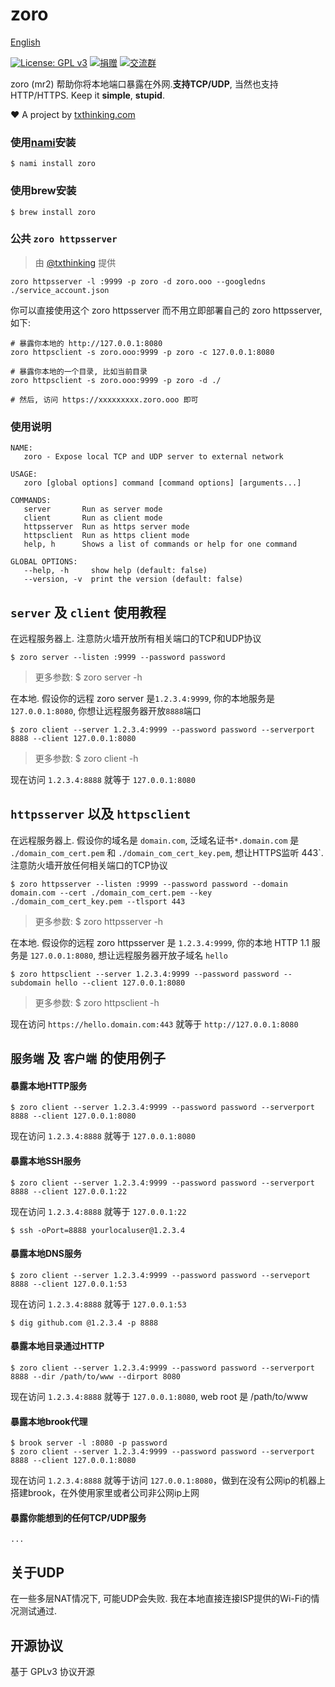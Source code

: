 # zoro

[English](README.md)

[![License: GPL v3](https://img.shields.io/badge/License-GPL%20v3-blue.svg)](http://www.gnu.org/licenses/gpl-3.0)
[![捐赠](https://img.shields.io/badge/%E6%94%AF%E6%8C%81-%E6%8D%90%E8%B5%A0-ff69b4.svg)](https://github.com/sponsors/txthinking)
[![交流群](https://img.shields.io/badge/%E7%94%B3%E8%AF%B7%E5%8A%A0%E5%85%A5-%E4%BA%A4%E6%B5%81%E7%BE%A4-ff69b4.svg)](https://docs.google.com/forms/d/e/1FAIpQLSdzMwPtDue3QoezXSKfhW88BXp57wkbDXnLaqokJqLeSWP9vQ/viewform)

zoro (mr2) 帮助你将本地端口暴露在外网.**支持TCP/UDP**, 当然也支持HTTP/HTTPS. Keep it **simple**, **stupid**.

❤️ A project by [txthinking.com](https://www.txthinking.com)

### 使用[nami](https://github.com/txthinking/nami)安装

```
$ nami install zoro
```

### 使用brew安装

```
$ brew install zoro
```

### 公共 `zoro httpsserver`

> 由 [@txthinking](https://github.com/txthinking) 提供

```
zoro httpsserver -l :9999 -p zoro -d zoro.ooo --googledns ./service_account.json
```

你可以直接使用这个 zoro httpsserver 而不用立即部署自己的 zoro httpsserver, 如下:

```
# 暴露你本地的 http://127.0.0.1:8080
zoro httpsclient -s zoro.ooo:9999 -p zoro -c 127.0.0.1:8080

# 暴露你本地的一个目录, 比如当前目录
zoro httpsclient -s zoro.ooo:9999 -p zoro -d ./

# 然后, 访问 https://xxxxxxxxx.zoro.ooo 即可
```

### 使用说明

```
NAME:
   zoro - Expose local TCP and UDP server to external network

USAGE:
   zoro [global options] command [command options] [arguments...]

COMMANDS:
   server       Run as server mode
   client       Run as client mode
   httpsserver  Run as https server mode
   httpsclient  Run as https client mode
   help, h      Shows a list of commands or help for one command

GLOBAL OPTIONS:
   --help, -h     show help (default: false)
   --version, -v  print the version (default: false)
```

## `server` 及 `client` 使用教程

在远程服务器上. 注意防火墙开放所有相关端口的TCP和UDP协议

```
$ zoro server --listen :9999 --password password
```

> 更多参数: $ zoro server -h

在本地. 假设你的远程 zoro server 是`1.2.3.4:9999`, 你的本地服务是`127.0.0.1:8080`, 你想让远程服务器开放`8888`端口

```
$ zoro client --server 1.2.3.4:9999 --password password --serverport 8888 --client 127.0.0.1:8080
```

> 更多参数: $ zoro client -h<br/>

现在访问 `1.2.3.4:8888` 就等于 `127.0.0.1:8080`

## `httpsserver` 以及 `httpsclient`

在远程服务器上. 假设你的域名是 `domain.com`, 泛域名证书`*.domain.com` 是 `./domain_com_cert.pem` 和 `./domain_com_cert_key.pem`, 想让HTTPS监听 443`. 注意防火墙开放任何相关端口的TCP协议

```
$ zoro httpsserver --listen :9999 --password password --domain domain.com --cert ./domain_com_cert.pem --key ./domain_com_cert_key.pem --tlsport 443
```

> 更多参数: $ zoro httpsserver -h

在本地. 假设你的远程 zoro httpsserver 是 `1.2.3.4:9999`, 你的本地 HTTP 1.1 服务是 `127.0.0.1:8080`, 想让远程服务器开放子域名 `hello`

```
$ zoro httpsclient --server 1.2.3.4:9999 --password password --subdomain hello --client 127.0.0.1:8080
```

> 更多参数: $ zoro httpsclient -h

现在访问 `https://hello.domain.com:443` 就等于 `http://127.0.0.1:8080`

## `服务端` 及 `客户端` 的使用例子

#### 暴露本地HTTP服务

```
$ zoro client --server 1.2.3.4:9999 --password password --serverport 8888 --client 127.0.0.1:8080
```

现在访问 `1.2.3.4:8888` 就等于 `127.0.0.1:8080`

#### 暴露本地SSH服务

```
$ zoro client --server 1.2.3.4:9999 --password password --serverport 8888 --client 127.0.0.1:22
```

现在访问 `1.2.3.4:8888` 就等于 `127.0.0.1:22`

```
$ ssh -oPort=8888 yourlocaluser@1.2.3.4
```

#### 暴露本地DNS服务

```
$ zoro client --server 1.2.3.4:9999 --password password --serveport 8888 --client 127.0.0.1:53
```

现在访问 `1.2.3.4:8888` 就等于 `127.0.0.1:53`

```
$ dig github.com @1.2.3.4 -p 8888
```

#### 暴露本地目录通过HTTP

```
$ zoro client --server 1.2.3.4:9999 --password password --serverport 8888 --dir /path/to/www --dirport 8080
```

现在访问 `1.2.3.4:8888` 就等于 `127.0.0.1:8080`, web root 是 /path/to/www

#### 暴露本地brook代理

```
$ brook server -l :8080 -p password
$ zoro client --server 1.2.3.4:9999 --password password --serverport 8888 --client 127.0.0.1:8080
```

现在访问 `1.2.3.4:8888` 就等于访问 `127.0.0.1:8080`，做到在没有公网ip的机器上搭建brook，在外使用家里或者公司非公网ip上网

#### 暴露你能想到的任何TCP/UDP服务

```
...
```

## 关于UDP

在一些多层NAT情况下, 可能UDP会失败. 我在本地直接连接ISP提供的Wi-Fi的情况测试通过.

## 开源协议

基于 GPLv3 协议开源
